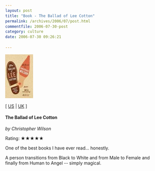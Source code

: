 ```yaml
---
layout: post
title: "Book - The Ballad of Lee Cotton"
permalink: /archives/2006/07/post.html
commentfile: 2006-07-30-post
category: culture
date: 2006-07-30 09:26:21

---
```


<a href="/assets/images/ballad_lee_cotton.jpg"><img alt="ballad_lee_cotton.jpg" src="/assets/images/ballad_lee_cotton-thumb.jpg" width="89" height="140" class="photo right" /></a>

\[ [US](http://www.amazon.com/gp/product/0349118485/102-1974407-8457737?redirect=true&v=glance&n=266239&s=books&v=glance) | [UK](http://www.amazon.co.uk/gp/product/0349118485/026-7137165-3530015?v=glance&n=266239&s=books&v=glance) \]

#### The Ballad of Lee Cotton

*by Christopher Wilson*

Rating: ★★★★★

One of the best books I have ever read... honestly.

A person transitions from Black to White and from Male to Female and finally from Human to Angel -- simply magical.
